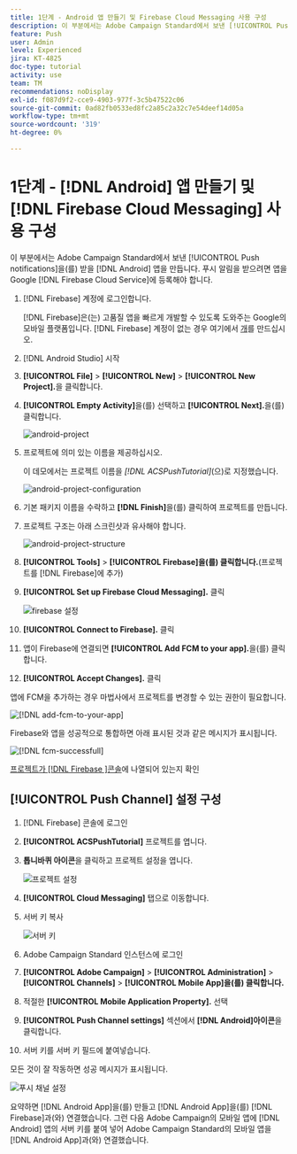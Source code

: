 ```yaml
---
title: 1단계 - Android 앱 만들기 및 Firebase Cloud Messaging 사용 구성
description: 이 부분에서는 Adobe Campaign Standard에서 보낸 [!UICONTROL Push notifications]을(를) 받을  [!DNL Android] 앱을 만듭니다. 푸시 알림을 받으려면 앱을 Google  [!DNL Firebase Cloud Service]에 등록해야 합니다.
feature: Push
user: Admin
level: Experienced
jira: KT-4825
doc-type: tutorial
activity: use
team: TM
recommendations: noDisplay
exl-id: f087d9f2-cce9-4903-977f-3c5b47522c06
source-git-commit: 0ad82fb0533ed8fc2a85c2a32c7e54deef14d05a
workflow-type: tm+mt
source-wordcount: '319'
ht-degree: 0%

---
```


# 1단계 - [!DNL Android] 앱 만들기 및 [!DNL Firebase Cloud Messaging] 사용 구성

이 부분에서는 Adobe Campaign Standard에서 보낸 [!UICONTROL Push notifications]을(를) 받을 [!DNL Android] 앱을 만듭니다. 푸시 알림을 받으려면 앱을 Google [!DNL Firebase Cloud Service]에 등록해야 합니다.

1. [!DNL Firebase] 계정에 로그인합니다.

   [!DNL Firebase]은(는) 고품질 앱을 빠르게 개발할 수 있도록 도와주는 Google의 모바일 플랫폼입니다. [!DNL Firebase] 계정이 없는 경우 여기에서 [개](https://firebase.google.com)를 만드십시오.

2. [!DNL Android Studio] 시작
3. **[!UICONTROL File]** > **[!UICONTROL New]** > **[!UICONTROL New Project].**&#x200B;을 클릭합니다.
4. **[!UICONTROL Empty Activity]**&#x200B;을(를) 선택하고 **[!UICONTROL Next].**&#x200B;을(를) 클릭합니다.

   ![android-project](assets/android-project.PNG)

5. 프로젝트에 의미 있는 이름을 제공하십시오.

   이 데모에서는 프로젝트 이름을 *[!DNL ACSPushTutorial]*(으)로 지정했습니다.

   ![android-project-configuration](assets/android-project-configuration.PNG)

6. 기본 패키지 이름을 수락하고 **[!DNL Finish]**&#x200B;을(를) 클릭하여 프로젝트를 만듭니다.
7. 프로젝트 구조는 아래 스크린샷과 유사해야 합니다.

   ![android-project-structure](assets/android-project-structure.PNG)

8. **[!UICONTROL Tools]** > **[!UICONTROL Firebase]을(를) 클릭합니다.**(프로젝트를 [!DNL Firebase]에 추가)
9. **[!UICONTROL Set up Firebase Cloud Messaging].** 클릭

   ![firebase 설정](assets/android-project-firebase-messaging.PNG)

10. **[!UICONTROL Connect to Firebase].** 클릭
11. 앱이 Firebase에 연결되면 **[!UICONTROL Add FCM to your app].**&#x200B;을(를) 클릭합니다.
12. **[!UICONTROL Accept Changes].** 클릭

   앱에 FCM을 추가하는 경우 마법사에서 프로젝트를 변경할 수 있는 권한이 필요합니다.

   ![[!DNL add-fcm-to-your-app]](assets/firebase-add-fcm-to-app.PNG)

Firebase와 앱을 성공적으로 통합하면 아래 표시된 것과 같은 메시지가 표시됩니다.

![[!DNL fcm-successfull]](assets/android-firebase-success.PNG)

[프로젝트가  [!DNL Firebase ]콘솔](https://console.firebase.google.com/)에 나열되어 있는지 확인

## [!UICONTROL Push Channel] 설정 구성

1. [!DNL Firebase] 콘솔에 로그인
2. **[!UICONTROL ACSPushTutorial]** 프로젝트를 엽니다.
3. **톱니바퀴 아이콘**&#x200B;을 클릭하고 프로젝트 설정을 엽니다.

   ![프로젝트 설정](assets/firebase-project-settings.PNG)

4. **[!UICONTROL Cloud Messaging]** 탭으로 이동합니다.
5. 서버 키 복사

   ![서버 키](assets/firebase-server-key.PNG)

6. Adobe Campaign Standard 인스턴스에 로그인
7. **[!UICONTROL Adobe Campaign]** > **[!UICONTROL Administration]** > **[!UICONTROL Channels]** > **[!UICONTROL Mobile App]을(를) 클릭합니다.**
8. 적절한 **[!UICONTROL Mobile Application Property].** 선택
9. **[!UICONTROL Push Channel settings]** 섹션에서 **[!DNL Android]아이콘**&#x200B;을 클릭합니다.
10. 서버 키를 서버 키 필드에 붙여넣습니다.

모든 것이 잘 작동하면 성공 메시지가 표시됩니다.

![푸시 채널 설정](assets/push-channel-settings.PNG)

요약하면 [!DNL Android App]을(를) 만들고 [!DNL Android App]을(를) [!DNL Firebase]과(와) 연결했습니다. 그런 다음 Adobe Campaign의 모바일 앱에 [!DNL Android] 앱의 서버 키를 붙여 넣어 Adobe Campaign Standard의 모바일 앱을 [!DNL Android App]과(와) 연결했습니다.
